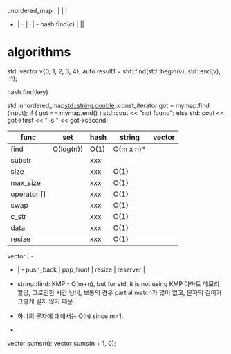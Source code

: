unordered_map | | | |
- | - | -| -
hash.find(c) | ||


# algorithms


std::vector<int> v{0, 1, 2, 3, 4};
auto result1 = std::find(std::begin(v), std::end(v), n1);


hash.find(key)

std::unordered_map<std::string,double>::const_iterator got = mymap.find (input);
  if ( got == mymap.end() )
    std::cout << "not found";
  else
    std::cout << got->first << " is " << got->second;


func        | set         | hash        | string    |  vector
----        |  --         | -----       | --------- | --------
find        | O(log(n))   | O(1)        | O(m x n)* |
substr      |             | xxx         |           |
size        |             | xxx         | O(1)      |
max_size    |             | xxx         | O(1)      |
operator [] |             | xxx         | O(1)      |
swap        |             | xxx         | O(1)      |
c_str       |             | xxx         | O(1)      |
data        |             | xxx         | O(1)      |
resize      |             | xxx         | O(1)      |

vector  | -
- | -
push_back |
pop_front |
resize |
reserver |

* string::find: KMP - O(m+n), but for std, it is not using KMP 아마도 메모리 할당, 그로인한 시간 낭비, 보통의 경우 partial match가 많이 없고, 문자의 길이가 그렇게 길지 않기 때문.
* 하나의 문자에 대해서는 O(n) since m=1.

*
vector<int> sums(n);
vector<int> sums(n + 1, 0);

